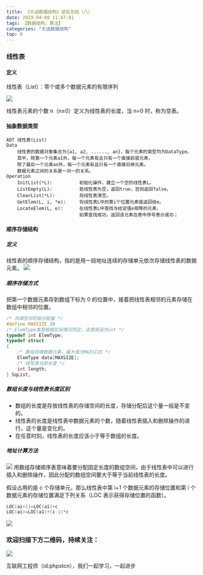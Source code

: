 ```yaml
---
title: 《大话数据结构》读后总结（八）
date: 2019-04-08 11:47:01
tags: 【数据结构，算法】
categories: "大话数据结构"
top: 0
---
```


### 线性表

#### 定义

线性表（List）：零个或多个数据元素的有限序列

![](http://ww1.sinaimg.cn/large/a616b9a4gy1g4y0g27lt3j20w003vaa1.jpg)

线性表元素的个数 n（n≥0）定义为线性表的长度，当 n=0 时，称为空表。

#### 抽象数据类型

```
ADT 线性表(List)
Data
    线性表的数据对象集合为{a1, a2, ......, an}，每个元素的类型均为DataType。
    其中，除第一个元素a1外，每一个元素有且只有一个直接前驱元素，
    除了最后一个元素an外，每一个元素有且只有一个直接后继元素。
    数据元素之间的关系是一对一的关系。
Operation
    InitList(*L):          初始化操作，建立一个空的线性表L。
    ListEmpty(L):          若线性表为空，返回true，否则返回false。
    ClearList(*L):         将线性表清空。
    GetElem(L, i, *e):     将线性表L中的第i个位置元素值返回给e。
    LocateElem(L, e):      在线性表L中查找与给定值e相等的元素，
                           如果查找成功，返回该元素在表中序号表示成功；
```

#### 顺序存储结构

##### 定义

线性表的顺序存储结构，指的是用一段地址连续的存储单元依次存储线性表的数据元素。
![](http://ww1.sinaimg.cn/large/a616b9a4gy1g4y0gcjxgnj20w003vaa1.jpg)

##### 顺序存储方式

把第一个数据元素存到数组下标为 0 的位置中，接着把线性表相邻的元素存储在数组中相邻的位置。

```c
/* 存储空间初始分配量 */
#define MAXSIZE 20
/* ElemType类型根据实际情况而定，这里假设为int */
typedef int ElemType;
typedef struct
{
    /* 数组存储数据元素，最大值为MAXSIZE */
    ElemType data[MAXSIZE];
    /* 线性表当前长度 */
    int length;
} SqList;
```

##### 数组长度与线性表长度区别

- 数组的长度是存放线性表的存储空间的长度，存储分配后这个量一般是不变的。
- 线性表的长度是线性表中数据元素的个数，随着线性表插入和删除操作的进行，这个量是变化的。
- 在任意时刻，线性表的长度应该小于等于数组的长度。

##### 地址计算方法

![](http://ww1.sinaimg.cn/large/a616b9a4gy1g4y0gptseaj20w0099mx7.jpg)
用数组存储顺序表意味着要分配固定长度的数组空间，由于线性表中可以进行插入和删除操作，因此分配的数组空间要大于等于当前线性表的长度。

假设占用的是 c 个存储单元，那么线性表中第 i+1 个数据元素的存储位置和第 i 个数据元素的存储位置满足下列关系（LOC 表示获得存储位置的函数）。

```c
LOC(ai+1)=LOC(ai)+c
LOC(ai)=LOC(a1)+(i-1)*c
```

![](http://ww1.sinaimg.cn/large/a616b9a4gy1g4y0gzv83uj20w007mdfr.jpg)

### 欢迎扫描下方二维码，持续关注：

![](http://ww1.sinaimg.cn/large/a616b9a4gy1g4xzv954a4j20760763yo.jpg)

互联网工程师（id:phpstcn），我们一起学习，一起进步
